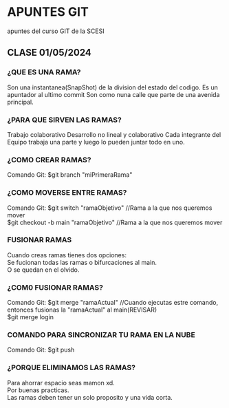 # APUNTES GIT
apuntes del curso GIT de la SCESI
## CLASE 01/05/2024
### ¿QUE ES UNA RAMA?
Son una instantanea(SnapShot) de la division del estado del codigo.
Es un apuntador al ultimo commit
Son como nuna calle que parte de una avenida principal.
### ¿PARA QUE SIRVEN LAS RAMAS?
Trabajo colaborativo
Desarrollo no lineal y colaborativo
Cada integrante del Equipo trabaja una parte y luego lo pueden juntar todo en uno.
### ¿COMO CREAR RAMAS?
Comando Git: $git branch "miPrimeraRama"
### ¿COMO MOVERSE ENTRE RAMAS?
Comando Git: $git switch "ramaObjetivo" //Rama a la que nos queremos mover  
             $git checkout -b main "ramaObjetivo" //Rama a la que nos queremos mover  
### FUSIONAR RAMAS
Cuando creas ramas tienes dos opciones:  
Se fucionan todas las ramas o bifurcaciones al main.  
O se quedan en el olvido.  
### ¿COM0 FUSIONAR RAMAS?
Comando Git: $git merge "ramaActual" //Cuando ejecutas estre comando, entonces fusionas la "ramaActual" al main(REVISAR)   
             $git merge login  
### COMANDO PARA SINCRONIZAR TU RAMA EN LA NUBE
Comando Git: $git push  
### ¿PORQUE ELIMINAMOS LAS RAMAS?
Para ahorrar espacio seas mamon xd.  
Por buenas practicas.  
Las ramas deben tener un solo proposito y una vida corta.  

